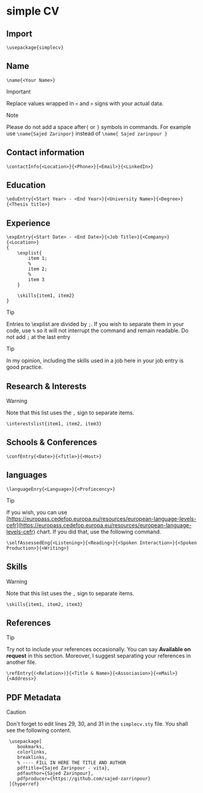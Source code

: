# simple CV

## Import

```\usepackage{simplecv}```

## Name

```\name{<Your Name>}```

> [!IMPORTANT]
> Replace values wrapped in `<` and `>` signs with your actual data.

> [!NOTE]
> Please do not add a space after`{` or `}` symbols in commands. For example use `\name{Sajed Zarinpor}` instead of `\name{ Sajed zarinpour }`


## Contact information

```\contactInfo{<Location>}{<Phone>}{<Email>}{<LinkedIn>}```

## Education
```\eduEntry{<Start Year> - <End Year>}{<University Name>}{<Degree>}{<Thesis title>}```

## Experience

```
\expEntry{<Start Date> - <End Date>}{<Job Title>}{<Company>}{<Location>}
{
	\explist{ 
		item 1;
		%
		item 2;
		%
		item 3
	}
	
	\skills{item1, item2}
}
```

> [!TIP]
> Entries to \explist are divided by `;`. If you wish to separate them in your code, use `%` so it will not interrupt the command and remain readable.
> Do not add `;` at the last entry

> [!TIP]
> In my opinion, including the skills used in a job here in your job entry is good practice.

## Research & Interests

> [!WARNING]
> Note that this list uses the `,` sign to separate items.

```\interestslist{item1, item2, item3}```

## Schools & Conferences

```\confEntry{<Date>}{<Title>}{<Host>}```

## languages

```\languageEnry{<Language>}{<Profiecency>}```

> [!TIP]
> If you wish, you can use [https://europass.cedefop.europa.eu/resources/european-language-levels-cefr](https://europass.cedefop.europa.eu/resources/european-language-levels-cefr) chart.
> If you did that, use the following command.

```\selfAssessedEng{<Listening>}{<Reading>}{<Spoken Interaction>}{<Spoken Production>}{<Writing>}```

## Skills

> [!WARNING]
> Note that this list uses the `,` sign to separate items.

```\skills{item1, item2, item3}```

## References

> [!TIP]
> Try not to include your references occasionally. You can say **Available on request** in this section. Moreover, I suggest separating your references in another file.

```\refEntry{(<Relation>)}{<Title & Name>}{<Associasion>}{<eMail>}{<Address>}```
## PDF Metadata
> [!CAUTION]
> Don't forget to edit lines 29, 30, and 31 in the `simplecv.sty` file. You shall see the following content.

``` 
 \usepackage[
	bookmarks, 
	colorlinks, 
	breaklinks, 
	% ---- FILL IN HERE THE TITLE AND AUTHOR
	pdftitle={Sajed Zarinpour - vita},
	pdfauthor={Sajed Zarinpour},
	pdfproducer={https://github.com/sajed-zarrinpour}
 ]{hyperref}
```
